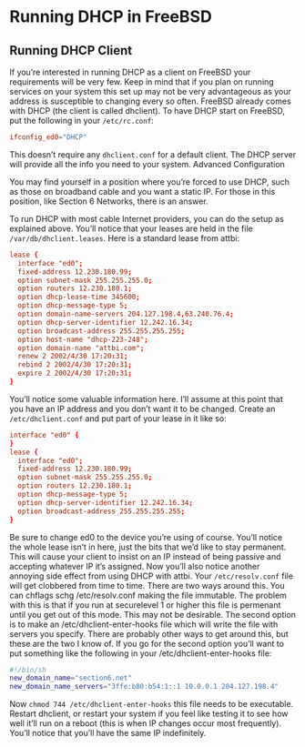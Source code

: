 # Running DHCP in FreeBSD

## Running DHCP Client

If you’re interested in running DHCP as a client on FreeBSD your requirements will be very few. Keep in mind that if you plan on running services on your system this set up may not be very advantageous as your address is susceptible to changing every so often. FreeBSD already comes with DHCP (the client is called dhclient). To have DHCP start on FreeBSD, put the following in your `/etc/rc.conf`:

```conf
ifconfig_ed0="DHCP"
```

This doesn’t require any `dhclient.conf` for a default client. The DHCP server will provide all the info you need to your system. Advanced Configuration

You may find yourself in a position where you’re forced to use DHCP, such as those on broadband cable and you want a static IP. For those in this position, like Section 6 Networks, there is an answer.

To run DHCP with most cable Internet providers, you can do the setup as explained above. You’ll notice that your leases are held in the file `/var/db/dhclient.leases`. Here is a standard lease from attbi:

```conf
lease {
  interface "ed0";
  fixed-address 12.230.180.99;
  option subnet-mask 255.255.255.0;
  option routers 12.230.180.1;
  option dhcp-lease-time 345600;
  option dhcp-message-type 5;
  option domain-name-servers 204.127.198.4,63.240.76.4;
  option dhcp-server-identifier 12.242.16.34;
  option broadcast-address 255.255.255.255;
  option host-name "dhcp-223-248";
  option domain-name "attbi.com";
  renew 2 2002/4/30 17:20:31;
  rebind 2 2002/4/30 17:20:31;
  expire 2 2002/4/30 17:20:31;
}
```

You’ll notice some valuable information here. I’ll assume at this point that you have an IP address and you don’t want it to be changed. Create an `/etc/dhclient.conf` and put part of your lease in it like so:

```conf
interface "ed0" {
}
lease {
  interface "ed0";
  fixed-address 12.230.180.99;
  option subnet-mask 255.255.255.0;
  option routers 12.230.180.1;
  option dhcp-message-type 5;
  option dhcp-server-identifier 12.242.16.34;
  option broadcast-address 255.255.255.255;
}
```

Be sure to change ed0 to the device you’re using of course. You’ll notice the whole lease isn’t in here, just the bits that we’d like to stay permanent. This will cause your client to insist on an IP instead of being passive and accepting whatever IP it’s assigned. Now you’ll also notice another annoying side effect from using DHCP with attbi. Your `/etc/resolv.conf` file will get clobbered from time to time. There are two ways around this. You can chflags schg /etc/resolv.conf making the file immutable. The problem with this is that if you run at securelevel 1 or higher this file is permenant until you get out of this mode. This may not be desirable. The second option is to make an /etc/dhclient-enter-hooks file which will write the file with servers you specify. There are probably other ways to get around this, but these are the two I know of. If you go for the second option you’ll want to put something like the following in your /etc/dhclient-enter-hooks file:

```bash
#!/bin/sh
new_domain_name="section6.net"
new_domain_name_servers="3ffe:b80:b54:1::1 10.0.0.1 204.127.198.4"
```

Now `chmod 744 /etc/dhclient-enter-hooks` this file needs to be executable. Restart dhclient, or restart your system if you feel like testing it to see how well it’ll run on a reboot (this is when IP changes occur most frequently). You’ll notice that you’ll have the same IP indefinitely.
